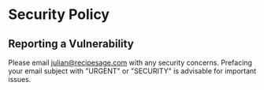 # Security Policy

## Reporting a Vulnerability

Please email julian@recipesage.com with any security concerns. Prefacing your email subject with "URGENT" or "SECURITY" is advisable for important issues.

